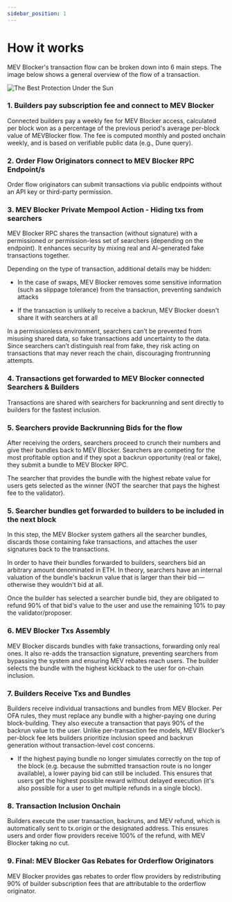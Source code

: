 ```yaml
---
sidebar_position: 1
---
```


# How it works

MEV Blocker's transaction flow can be broken down into 6 main steps. The image below shows a general overview of the flow of a transaction.

![The Best Protection Under the Sun](/img/mevblocker/mevblocker_ofa.png)

### 1. Builders pay subscription fee and connect to MEV Blocker

Connected builders pay a weekly fee for MEV Blocker access, calculated per block won as a percentage of the previous period's average per-block value of MEVBlocker flow. The fee is computed monthly and posted onchain weekly, and is based on verifiable public data (e.g., Dune query).

### 2. Order Flow Originators connect to MEV Blocker RPC Endpoint/s

Order flow originators can submit transactions via public endpoints without an API key or third-party permission.

### 3. MEV Blocker Private Mempool Action - Hiding txs from searchers

MEV Blocker RPC shares the transaction (without signature) with a permissioned or permission-less set of searchers (depending on the endpoint). It enhances security by mixing real and AI-generated fake transactions together.

Depending on the type of transaction, additional details may be hidden:  

- In the case of swaps, MEV Blocker removes some sensitive information (such as slippage tolerance) from the transaction, preventing sandwich attacks

- If the transaction is unlikely to receive a backrun, MEV Blocker doesn't share it with searchers at all 

In a permissionless environment, searchers can’t be prevented from misusing shared data, so fake transactions add uncertainty to the data. Since searchers can’t distinguish real from fake, they risk acting on transactions that may never reach the chain, discouraging frontrunning attempts.

### 4. Transactions get forwarded to MEV Blocker connected Searchers & Builders

Transactions are shared with searchers for backrunning and sent directly to builders for the fastest inclusion.
 
### 5. Searchers provide Backrunning Bids for the flow

After receiving the orders, searchers proceed to crunch their numbers and give their bundles back to MEV Blocker. Searchers are competing for the most profitable option and if they spot a backrun opportunity (real or fake), they submit a bundle to MEV Blocker RPC.

The searcher that provides the bundle with the highest rebate value for users gets selected as the winner (NOT the searcher that pays the highest fee to the validator).

### 5. Searcher bundles get forwarded to builders to be included in the next block

In this step, the MEV Blocker system gathers all the searcher bundles, discards those containing fake transactions, and attaches the user signatures back to the transactions. 

In order to have their bundles forwarded to builders, searchers bid an arbitrary amount denominated in ETH. In theory, searchers have an internal valuation of the bundle's backrun value that is larger than their bid — otherwise they wouldn't bid at all. 

Once the builder has selected a searcher bundle bid, they are obligated to refund 90% of that bid's value to the user and use the remaining 10% to pay the validator/proposer. 
  

### 6. MEV Blocker Txs Assembly

MEV Blocker discards bundles with fake transactions, forwarding only real ones. It also re-adds the transaction signature, preventing searchers from bypassing the system and ensuring MEV rebates reach users. The builder selects the bundle with the highest kickback to the user for on-chain inclusion.

### 7. Builders Receive Txs and Bundles

Builders receive individual transactions and bundles from MEV Blocker. Per OFA rules, they must replace any bundle with a higher-paying one during block-building. They also execute a transaction that pays 90% of the backrun value to the user. Unlike per-transaction fee models, MEV Blocker’s per-block fee lets builders prioritize inclusion speed and backrun generation without transaction-level cost concerns.

* If the highest paying bundle no longer simulates correctly on the top of the block (e.g. because the submitted transaction route is no longer available), a lower paying bid can still be included. This ensures that users get the highest possible reward without delayed execution (it's also possible for a user to get multiple refunds in a single block).

### 8. Transaction Inclusion Onchain

Builders execute the user transaction, backruns, and MEV refund, which is automatically sent to tx.origin or the designated address. This ensures users and order flow providers receive 100% of the refund, with MEV Blocker taking no cut.

### 9. Final: MEV Blocker Gas Rebates for Orderflow Originators

MEV Blocker provides gas rebates to order flow providers by redistributing 90% of builder subscription fees that are attributable to the orderflow originator.

